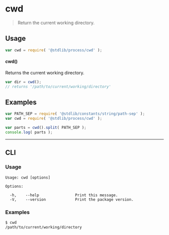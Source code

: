 # cwd

> Return the current working directory.

<section class="usage">

## Usage

```javascript
var cwd = require( '@stdlib/process/cwd' );
```

#### cwd()

Returns the current working directory.

```javascript
var dir = cwd();
// returns '/path/to/current/working/directory'
```

</section>

<!-- /.usage -->

<section class="examples">

## Examples

<!-- eslint no-undef: "error" -->

```javascript
var PATH_SEP = require( '@stdlib/constants/string/path-sep' );
var cwd = require( '@stdlib/process/cwd' );

var parts = cwd().split( PATH_SEP );
console.log( parts );
```

</section>

<!-- /.examples -->

* * *

<section class="cli">

## CLI

<section class="usage">

### Usage

```text
Usage: cwd [options]

Options:

  -h,    --help                Print this message.
  -V,    --version             Print the package version.
```

</section>

<!-- /.usage -->

<section class="examples">

### Examples

```bash
$ cwd
/path/to/current/working/directory
```

</section>

<!-- /.examples -->

</section>

<!-- /.cli -->

<section class="links">

</section>

<!-- /.links -->
